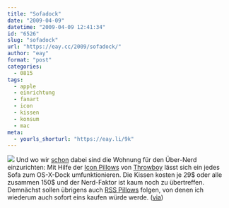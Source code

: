 ```yaml
---
title: "Sofadock"
date: "2009-04-09"
datetime: "2009-04-09 12:41:34"
id: "6526"
slug: "sofadock"
url: "https://eay.cc/2009/sofadock/"
author: "eay"
format: "post"
categories:
  - 0815
tags:
  - apple
  - einrichtung
  - fanart
  - icon
  - kissen
  - konsum
  - mac
meta:
  - yourls_shorturl: "https://eay.li/9k"
---
```


![](/uploads/2009/sofadock.jpg) Und wo wir [schon](//eay.cc/2009/sprechblasenregal/) dabei sind die Wohnung für den Über-Nerd einzurichten: Mit Hilfe der [Icon Pillows](http://throwboy.com/icons.php) von [Throwboy](http://throwboy.com/) lässt sich ein jedes Sofa zum OS-X-Dock umfunktionieren. Die Kissen kosten je 29$ oder alle zusammen 150$ und der Nerd-Faktor ist kaum noch zu übertreffen. Demnächst sollen übrigens auch [RSS Pillows](http://throwboy.tumblr.com/post/62352718/rss-some-of-you-have-been-wondering-when) folgen, von denen ich wiederum auch sofort eins kaufen würde werde. ([via](http://ffffound.com/image/5beca2084f51f923a1cbf2e10d8d3ee8ed44dbf6?c=2876483))
